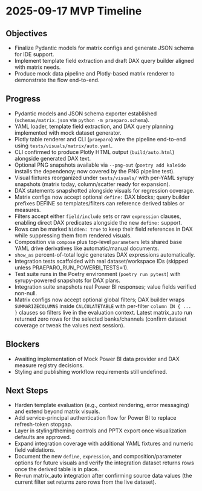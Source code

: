﻿# 2025-09-17 MVP Timeline

## Objectives
- Finalize Pydantic models for matrix configs and generate JSON schema for IDE support.
- Implement template field extraction and draft DAX query builder aligned with matrix needs.
- Produce mock data pipeline and Plotly-based matrix renderer to demonstrate the flow end-to-end.

## Progress
- Pydantic models and JSON schema exporter established (`schemas/matrix.json` via `python -m praeparo.schema`).
- YAML loader, template field extraction, and DAX query planning implemented with mock dataset generator.
- Plotly table renderer and CLI (`praeparo`) wire the pipeline end-to-end using `tests/visuals/matrix/auto.yaml`.
- CLI confirmed to produce Plotly HTML output (`build/auto.html`) alongside generated DAX text.
- Optional PNG snapshots available via `--png-out` (`poetry add kaleido` installs the dependency; now covered by the PNG pipeline test).
- Visual fixtures reorganized under `tests/visuals/` with per-YAML syrupy snapshots (matrix today, column/scatter ready for expansion).
- DAX statements snapshotted alongside visuals for regression coverage.
- Matrix configs now accept optional `define:` DAX blocks; query builder prefixes DEFINE so templates/filters can reference derived tables or measures.
- Filters accept either `field/include` sets or raw `expression` clauses, enabling direct DAX predicates alongside the new `define:` support.
- Rows can be marked `hidden: true` to keep their field references in DAX while suppressing them from rendered visuals.
- Composition via `compose` plus top-level `parameters` lets shared base YAML drive derivatives like automatic/manual documents.
- `show_as` percent-of-total logic generates DAX expressions automatically.
- Integration tests scaffolded with real dataset/workspace IDs (skipped unless PRAEPARO_RUN_POWERBI_TESTS=1).
- Test suite runs in the Poetry environment (`poetry run pytest`) with syrupy-powered snapshots for DAX plans.
- Integration suite snapshots real Power BI responses; value fields verified non-null.
- Matrix configs now accept optional global filters; DAX builder wraps `SUMMARIZECOLUMNS` inside `CALCULATETABLE` with per-filter `column IN { ... }` clauses so filters live in the evaluation context. Latest matrix_auto run returned zero rows for the selected banks/channels (confirm dataset coverage or tweak the values next session).

## Blockers
- Awaiting implementation of Mock Power BI data provider and DAX measure registry decisions.
- Styling and publishing workflow requirements still undefined.

## Next Steps
- Harden template evaluation (e.g., context rendering, error messaging) and extend beyond matrix visuals.
- Add service-principal authentication flow for Power BI to replace refresh-token stopgap.
- Layer in styling/theming controls and PPTX export once visualization defaults are approved.
- Expand integration coverage with additional YAML fixtures and numeric field validations.
- Document the new `define`, `expression`, and composition/parameter options for future visuals and verify the integration dataset returns rows once the derived table is in place.
- Re-run matrix_auto integration after confirming source data values (the current filter set returns zero rows from the live dataset).














